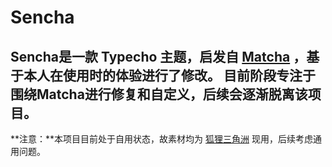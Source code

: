# Sencha
Sencha是一款 Typecho 主题，启发自 [Matcha](https://github.com/BigCoke233/matcha) ，基于本人在使用时的体验进行了修改。
目前阶段专注于围绕Matcha进行修复和自定义，后续会逐渐脱离该项目。
----
**注意：**本项目目前处于自用状态，故素材均为 [狐狸三角洲](https://blog.weichky.com) 现用，后续考虑通用问题。

